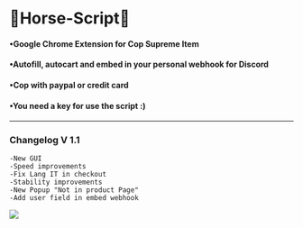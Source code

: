 # <h1>🐴Horse-Script🐴</h1>
<h4>•Google Chrome Extension for Cop Supreme Item</h4>
<h4>•Autofill, autocart and embed in your personal webhook for Discord</h4>
<h4>•Cop with paypal or credit card</h4>
<h4>•You need a key for use the script :)</h4>
<hr>

<h3>Changelog V 1.1</h3>

```
-New GUI
-Speed improvements
-Fix Lang IT in checkout
-Stability improvements
-New Popup "Not in product Page"
-Add user field in embed webhook

```

<img src="https://i.ibb.co/fdm5k8j/Cattura.jpg"></img>
